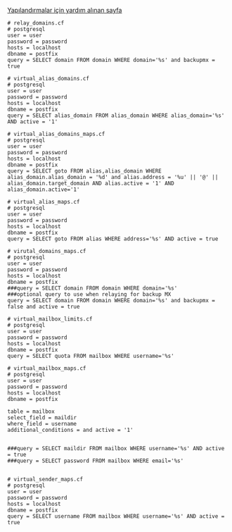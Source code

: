 [Yapılandırmalar için yardım alınan sayfa](https://www.drassal.net/wp/setting-up-an-email-server-with-postfix-dovecot-postfixadmin-and-roundcube/)

	# relay_domains.cf
	# postgresql
	user = user
	password = password
	hosts = localhost
	dbname = postfix
	query = SELECT domain FROM domain WHERE domain='%s' and backupmx = true

	# virtual_alias_domains.cf
	# postgresql
	user = user
	password = password
	hosts = localhost
	dbname = postfix
	query = SELECT alias_domain FROM alias_domain WHERE alias_domain='%s' AND active = '1'

	# virtual_alias_domains_maps.cf
	# postgresql
	user = user
	password = password
	hosts = localhost
	dbname = postfix
	query = SELECT goto FROM alias,alias_domain WHERE alias_domain.alias_domain = '%d' and alias.address = '%u' || '@' || alias_domain.target_domain AND alias.active = '1' AND alias_domain.active='1'

	# virtual_alias_maps.cf
	# postgresql
	user = user
	password = password
	hosts = localhost
	dbname = postfix
	query = SELECT goto FROM alias WHERE address='%s' AND active = true

	# virutal_domains_maps.cf
	# postgresql
	user = user
	password = password
	hosts = localhost
	dbname = postfix
	###query = SELECT domain FROM domain WHERE domain='%s'
	###optional query to use when relaying for backup MX
	query = SELECT domain FROM domain WHERE domain='%s' and backupmx = false and active = true	
	
	# virtual_mailbox_limits.cf
	# postgresql
	user = user
	password = password
	hosts = localhost
	dbname = postfix
	query = SELECT quota FROM mailbox WHERE username='%s'

	# virtual_mailbox_maps.cf
	# postgresql
	user = user
	password = password
	hosts = localhost
	dbname = postfix

	table = mailbox
	select_field = maildir
	where_field = username
	additional_conditions = and active = '1'


	###query = SELECT maildir FROM mailbox WHERE username='%s' AND active = true
	###query = SELECT password FROM mailbox WHERE email='%s'

	
	# virtual_sender_maps.cf
	# postgresql
	user = user
	password = password
	hosts = localhost
	dbname = postfix
	query = SELECT username FROM mailbox WHERE username='%s' AND active = true
